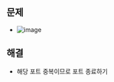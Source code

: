 ## 문제
- ![image](https://github.com/hyunolike/troubleshooting-docs/assets/61215550/f9af19a4-b8b6-4444-9434-2576eb18337f)

## 해결
- 해당 포트 중복이므로 포트 종료하기
